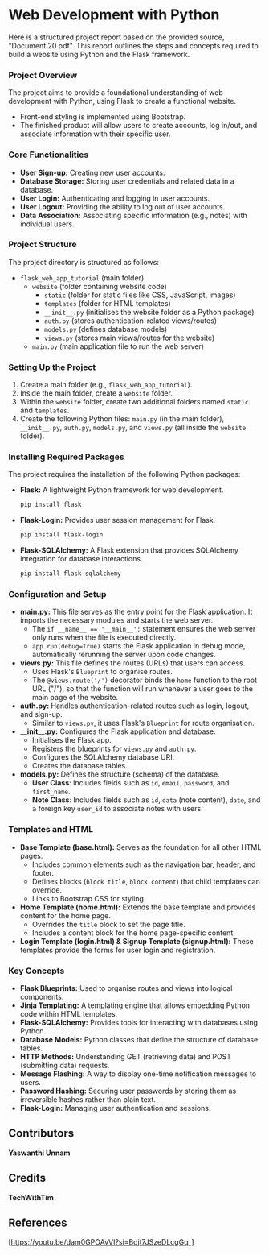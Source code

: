 # Web Development with Python
Here is a structured project report based on the provided source, "Document 20.pdf". This report outlines the steps and concepts required to build a website using Python and the Flask framework.

### Project Overview
The project aims to provide a foundational understanding of web development with Python, using Flask to create a functional website.

*   Front-end styling is implemented using Bootstrap.
*   The finished product will allow users to create accounts, log in/out, and associate information with their specific user.

### Core Functionalities
*   **User Sign-up:** Creating new user accounts.
*   **Database Storage:** Storing user credentials and related data in a database.
*   **User Login:** Authenticating and logging in user accounts.
*   **User Logout:** Providing the ability to log out of user accounts.
*   **Data Association:** Associating specific information (e.g., notes) with individual users.

### Project Structure
The project directory is structured as follows:

*   `flask_web_app_tutorial` (main folder)
    *   `website` (folder containing website code)
        *   `static` (folder for static files like CSS, JavaScript, images)
        *   `templates` (folder for HTML templates)
        *   `__init__.py` (initialises the website folder as a Python package)
        *   `auth.py` (stores authentication-related views/routes)
        *   `models.py` (defines database models)
        *   `views.py` (stores main views/routes for the website)
    *   `main.py` (main application file to run the web server)

### Setting Up the Project
1.  Create a main folder (e.g., `flask_web_app_tutorial`).
2.  Inside the main folder, create a `website` folder.
3.  Within the `website` folder, create two additional folders named `static` and `templates`.
4.  Create the following Python files: `main.py` (in the main folder), `__init__.py`, `auth.py`, `models.py`, and `views.py` (all inside the `website` folder).

### Installing Required Packages
The project requires the installation of the following Python packages:

*   **Flask:** A lightweight Python framework for web development.
    ```bash
    pip install flask
    ```
*   **Flask-Login:** Provides user session management for Flask.
    ```bash
    pip install flask-login
    ```
*   **Flask-SQLAlchemy:** A Flask extension that provides SQLAlchemy integration for database interactions.
    ```bash
    pip install flask-sqlalchemy
    ```

### Configuration and Setup
*   **main.py:** This file serves as the entry point for the Flask application. It imports the necessary modules and starts the web server.
    *   The `if __name__ == '__main__':` statement ensures the web server only runs when the file is executed directly.
    *   `app.run(debug=True)` starts the Flask application in debug mode, automatically rerunning the server upon code changes.
*   **views.py:** This file defines the routes (URLs) that users can access.
    *   Uses Flask's `Blueprint` to organise routes.
    *   The `@views.route('/')` decorator binds the `home` function to the root URL ("/"), so that the function will run whenever a user goes to the main page of the website.
*   **auth.py:** Handles authentication-related routes such as login, logout, and sign-up.
    *   Similar to `views.py`, it uses Flask's `Blueprint` for route organisation.
*   **\_\_init\_\_.py:** Configures the Flask application and database.
    *   Initialises the Flask app.
    *   Registers the blueprints for `views.py` and `auth.py`.
    *   Configures the SQLAlchemy database URI.
    *   Creates the database tables.
*   **models.py:** Defines the structure (schema) of the database.
    *   **User Class**: Includes fields such as `id`, `email`, `password`, and `first_name`.
    *   **Note Class**: Includes fields such as `id`, `data` (note content), `date`, and a foreign key `user_id` to associate notes with users.

### Templates and HTML
*   **Base Template (base.html):**  Serves as the foundation for all other HTML pages.
    *   Includes common elements such as the navigation bar, header, and footer.
    *   Defines blocks (`block title`, `block content`) that child templates can override.
    *   Links to Bootstrap CSS for styling.
*   **Home Template (home.html):** Extends the base template and provides content for the home page.
    *   Overrides the `title` block to set the page title.
    *   Includes a content block for the home page-specific content.
*   **Login Template (login.html) & Signup Template (signup.html):** These templates provide the forms for user login and registration.

### Key Concepts
*   **Flask Blueprints:** Used to organise routes and views into logical components.
*   **Jinja Templating:**  A templating engine that allows embedding Python code within HTML templates.
*   **Flask-SQLAlchemy:** Provides tools for interacting with databases using Python.
*   **Database Models:** Python classes that define the structure of database tables.
*   **HTTP Methods:** Understanding GET (retrieving data) and POST (submitting data) requests.
*   **Message Flashing:**  A way to display one-time notification messages to users.
*   **Password Hashing:** Securing user passwords by storing them as irreversible hashes rather than plain text.
*   **Flask-Login:** Managing user authentication and sessions.



## Contributors
<strong>Yaswanthi Unnam</strong>

## Credits
<strong>TechWithTim</strong>

## References
[https://youtu.be/dam0GPOAvVI?si=Bdjt7JSzeDLcgGq_]
